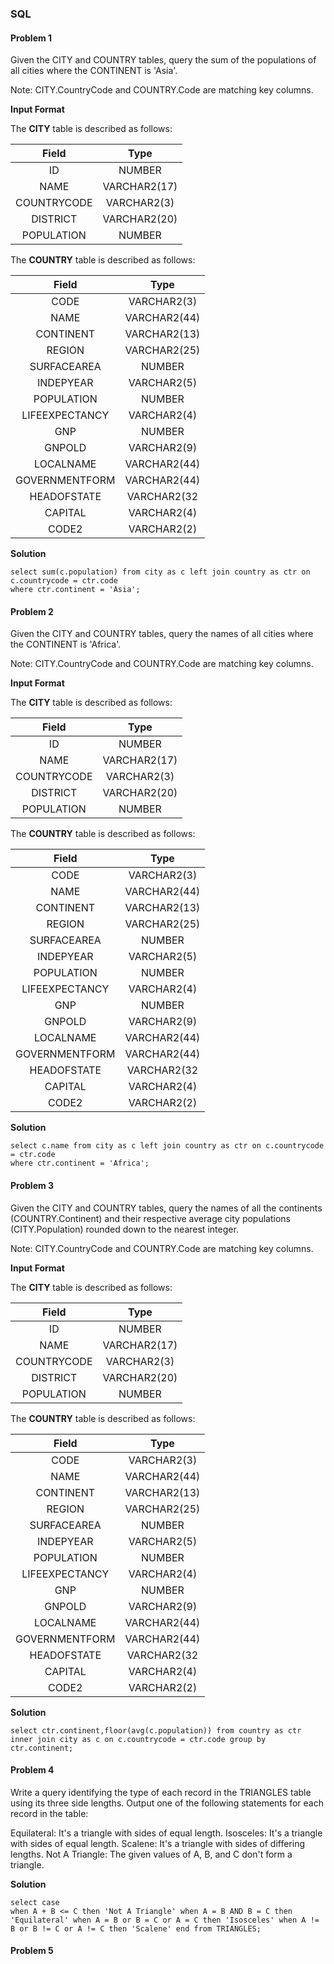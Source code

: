 ### SQL
#### Problem 1

Given the CITY and COUNTRY tables, query the sum of the populations of all cities where the CONTINENT is 'Asia'.

Note: CITY.CountryCode and COUNTRY.Code are matching key columns.

**Input Format**

The **CITY** table is described as follows:

| Field | Type |
|:----:|:---:|
| ID | NUMBER |
| NAME | VARCHAR2(17) |
| COUNTRYCODE | VARCHAR2(3) |
| DISTRICT | VARCHAR2(20) |
| POPULATION | NUMBER |
The **COUNTRY** table is described as follows:

| Field | Type |
|:----:|:---:|
| CODE | VARCHAR2(3) |
| NAME | VARCHAR2(44) |
| CONTINENT | VARCHAR2(13) |
| REGION | VARCHAR2(25) |
| SURFACEAREA | NUMBER |
| INDEPYEAR | VARCHAR2(5) |
| POPULATION | NUMBER |
| LIFEEXPECTANCY | VARCHAR2(4) |
| GNP | NUMBER |
| GNPOLD | VARCHAR2(9) |
| LOCALNAME | VARCHAR2(44) |
| GOVERNMENTFORM | VARCHAR2(44) |
| HEADOFSTATE | VARCHAR2(32 |
| CAPITAL | VARCHAR2(4) |
| CODE2 | VARCHAR2(2) |

**Solution**

```
select sum(c.population) from city as c left join country as ctr on c.countrycode = ctr.code
where ctr.continent = 'Asia';
```

#### Problem 2

Given the CITY and COUNTRY tables, query the names of all cities where the CONTINENT is 'Africa'.

Note: CITY.CountryCode and COUNTRY.Code are matching key columns.

**Input Format**

The **CITY** table is described as follows:

| Field | Type |
|:----:|:---:|
| ID | NUMBER |
| NAME | VARCHAR2(17) |
| COUNTRYCODE | VARCHAR2(3) |
| DISTRICT | VARCHAR2(20) |
| POPULATION | NUMBER |
The **COUNTRY** table is described as follows:

| Field | Type |
|:----:|:---:|
| CODE | VARCHAR2(3) |
| NAME | VARCHAR2(44) |
| CONTINENT | VARCHAR2(13) |
| REGION | VARCHAR2(25) |
| SURFACEAREA | NUMBER |
| INDEPYEAR | VARCHAR2(5) |
| POPULATION | NUMBER |
| LIFEEXPECTANCY | VARCHAR2(4) |
| GNP | NUMBER |
| GNPOLD | VARCHAR2(9) |
| LOCALNAME | VARCHAR2(44) |
| GOVERNMENTFORM | VARCHAR2(44) |
| HEADOFSTATE | VARCHAR2(32 |
| CAPITAL | VARCHAR2(4) |
| CODE2 | VARCHAR2(2) |

**Solution**

```
select c.name from city as c left join country as ctr on c.countrycode = ctr.code
where ctr.continent = 'Africa';
```

#### Problem 3

Given the CITY and COUNTRY tables, query the names of all the continents (COUNTRY.Continent) and their respective average city populations (CITY.Population) rounded down to the nearest integer.

Note: CITY.CountryCode and COUNTRY.Code are matching key columns.

**Input Format**

The **CITY** table is described as follows:

| Field | Type |
|:----:|:---:|
| ID | NUMBER |
| NAME | VARCHAR2(17) |
| COUNTRYCODE | VARCHAR2(3) |
| DISTRICT | VARCHAR2(20) |
| POPULATION | NUMBER |
The **COUNTRY** table is described as follows:

| Field | Type |
|:----:|:---:|
| CODE | VARCHAR2(3) |
| NAME | VARCHAR2(44) |
| CONTINENT | VARCHAR2(13) |
| REGION | VARCHAR2(25) |
| SURFACEAREA | NUMBER |
| INDEPYEAR | VARCHAR2(5) |
| POPULATION | NUMBER |
| LIFEEXPECTANCY | VARCHAR2(4) |
| GNP | NUMBER |
| GNPOLD | VARCHAR2(9) |
| LOCALNAME | VARCHAR2(44) |
| GOVERNMENTFORM | VARCHAR2(44) |
| HEADOFSTATE | VARCHAR2(32 |
| CAPITAL | VARCHAR2(4) |
| CODE2 | VARCHAR2(2) |

**Solution**

```
select ctr.continent,floor(avg(c.population)) from country as ctr inner join city as c on c.countrycode = ctr.code group by ctr.continent;
```
#### Problem 4

Write a query identifying the type of each record in the TRIANGLES table using its three side lengths. Output one of the following statements for each record in the table:

Equilateral: It's a triangle with  sides of equal length.
Isosceles: It's a triangle with  sides of equal length.
Scalene: It's a triangle with  sides of differing lengths.
Not A Triangle: The given values of A, B, and C don't form a triangle.

**Solution**

```
select case
when A + B <= C then 'Not A Triangle' when A = B AND B = C then 'Equilateral' when A = B or B = C or A = C then 'Isosceles' when A != B or B != C or A != C then 'Scalene' end from TRIANGLES;
```
#### Problem 5
